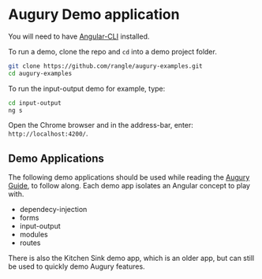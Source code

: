 # Augury Demo application

You will need to have [Angular-CLI](https://github.com/angular/angular-cli) installed.

To run a demo, clone the repo and `cd` into a demo project folder.

```sh
git clone https://github.com/rangle/augury-examples.git
cd augury-examples
```

To run the input-output demo for example, type:

```sh
cd input-output
ng s
```

Open the Chrome browser and in the address-bar, enter: `http://localhost:4200/`.

## Demo Applications

The following demo applications should be used while reading the [Augury Guide](https://augury.angular.io/pages/guides/), to follow along. Each demo app isolates an Angular concept to play with.

* dependecy-injection
* forms
* input-output
* modules
* routes

There is also the Kitchen Sink demo app, which is an older app, but can still be used to quickly demo Augury features.
